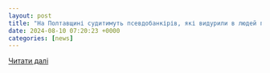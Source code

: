 ```yaml
---
layout: post
title: "На Полтавщині судитимуть псевдобанкірів, які видурили в людей понад 700 тисяч гривень - Кременчук оперативний"
date: 2024-08-10 07:20:23 +0000
categories: [news]
---
```


[Читати далі](https://kop.net.ua/na-poltavshhyni-sudytymut-psevdobankiriv-yaki-vyduryly-v-lyudej-ponad-700-tysyach-gryven/)
